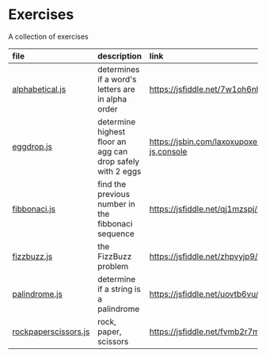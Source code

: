 # Exercises
A collection of exercises

|file|description|link|
|:---|:---|:---|
|[alphabetical.js](alphabetical.js)|determines if a word's letters are in alpha order|https://jsfiddle.net/7w1oh6nh/|
|[eggdrop.js](eggdrop.js)|determine highest floor an agg can drop safely with 2 eggs|https://jsbin.com/laxoxupoxe/edit?js,console|
|[fibbonaci.js](fibbonaci.js)|find the previous number in the fibbonaci sequence|https://jsfiddle.net/qj1mzspj/5/|
|[fizzbuzz.js](fizzbuzz.js)|the FizzBuzz problem|https://jsfiddle.net/zhpvyjp9/|
|[palindrome.js](palindrome.js)|determine if a string is a palindrome|https://jsfiddle.net/uovtb6vu/|
|[rockpaperscissors.js](rockpaperscissors.js)|rock, paper, scissors|https://jsfiddle.net/fvmb2r7m/|

